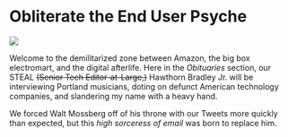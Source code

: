# Obliterate the End User Psyche

![](https://d2mxuefqeaa7sj.cloudfront.net/s_1E4BD284CFD4FF37B496FDE8D17B693610660C26A7E9B9143D98C197267E3F72_1491705436947_scopemountain.jpg)


Welcome to the demilitarized zone between Amazon, the big box electromart, and the digital afterlife. Here in the *Obituaries* section, our STEAL ~~(Senior Tech Editor-at-Large,)~~ Hawthorn Bradley Jr. will be interviewing Portland musicians, doting on defunct American technology companies, and slandering my name with a heavy hand. 

We forced Walt Mossberg off of his throne with our Tweets more quickly than expected, but this *high sorceress of email* was born to replace him.

